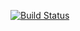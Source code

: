 [![Build Status](https://travis-ci.org/rohithareddy/FinalSDAssignment.svg?branch=master)](https://travis-ci.org/rohithareddy/FinalSDAssignment)
